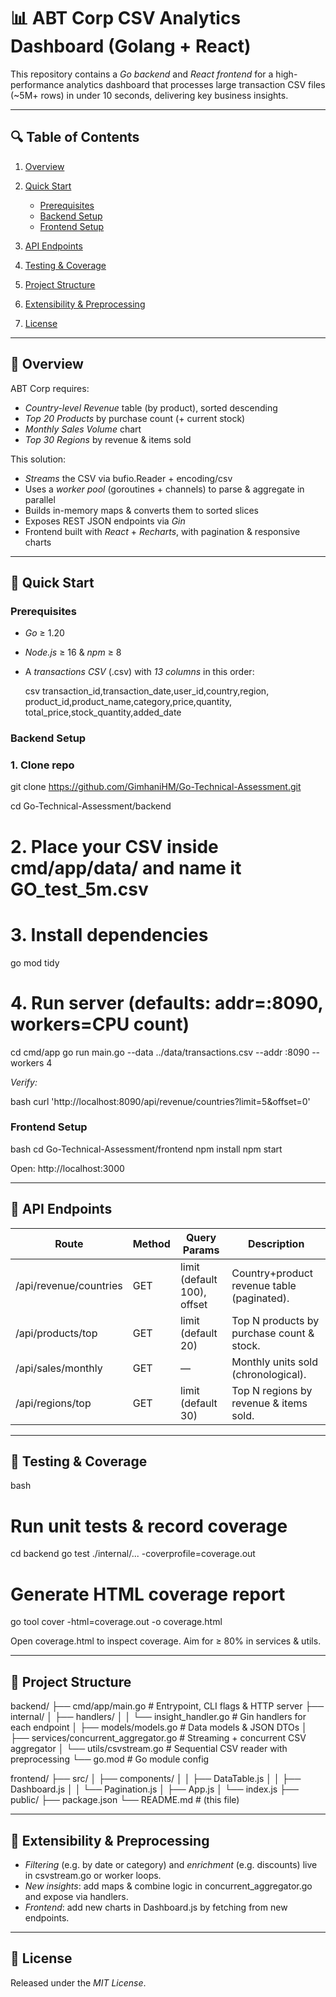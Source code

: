 # 📊 ABT Corp CSV Analytics Dashboard (Golang + React)

This repository contains a *Go backend* and *React frontend* for a high-performance analytics dashboard that processes large transaction CSV files (\~5M+ rows) in under 10 seconds, delivering key business insights.

---

## 🔍 Table of Contents

1. [Overview](#overview)
2. [Quick Start](#quick-start)

   * [Prerequisites](#prerequisites)
   * [Backend Setup](#backend-setup)
   * [Frontend Setup](#frontend-setup)
3. [API Endpoints](#api-endpoints)
4. [Testing & Coverage](#testing--coverage)
5. [Project Structure](#project-structure)
6. [Extensibility & Preprocessing](#extensibility--preprocessing)
7. [License](#license)

---

## 📌 Overview

ABT Corp requires:

* *Country-level Revenue* table (by product), sorted descending
* *Top 20 Products* by purchase count (+ current stock)
* *Monthly Sales Volume* chart
* *Top 30 Regions* by revenue & items sold

This solution:

* *Streams* the CSV via bufio.Reader + encoding/csv
* Uses a *worker pool* (goroutines + channels) to parse & aggregate in parallel
* Builds in-memory maps & converts them to sorted slices
* Exposes REST JSON endpoints via *Gin*
* Frontend built with *React* + *Recharts*, with pagination & responsive charts

---

## 🚀 Quick Start

### Prerequisites

* *Go* ≥ 1.20
* *Node.js* ≥ 16 & *npm* ≥ 8
* A *transactions CSV* (.csv) with *13 columns* in this order:

  csv
  transaction_id,transaction_date,user_id,country,region,
  product_id,product_name,category,price,quantity,
  total_price,stock_quantity,added_date
  

### Backend Setup

### 1. Clone repo
git clone https://github.com/GimhaniHM/Go-Technical-Assessment.git

cd Go-Technical-Assessment/backend

# 2. Place your CSV inside cmd/app/data/ and name it GO_test_5m.csv

# 3. Install dependencies
go mod tidy

# 4. Run server (defaults: addr=:8090, workers=CPU count)
cd cmd/app
go run main.go --data ../data/transactions.csv --addr :8090 --workers 4


*Verify:*

bash
curl 'http://localhost:8090/api/revenue/countries?limit=5&offset=0'


### Frontend Setup

bash
cd Go-Technical-Assessment/frontend
npm install
npm start


Open: http://localhost:3000

---

## 🔗 API Endpoints

| Route                    | Method | Query Params                    | Description                                |
| ------------------------ | ------ | ------------------------------- | ------------------------------------------ |
| /api/revenue/countries | GET    | limit (default 100), offset | Country+product revenue table (paginated). |
| /api/products/top      | GET    | limit (default 20)            | Top N products by purchase count & stock.  |
| /api/sales/monthly     | GET    | —                               | Monthly units sold (chronological).        |
| /api/regions/top       | GET    | limit (default 30)            | Top N regions by revenue & items sold.     |

---

## 🧪 Testing & Coverage

bash
# Run unit tests & record coverage
cd backend
go test ./internal/... -coverprofile=coverage.out

# Generate HTML coverage report
go tool cover -html=coverage.out -o coverage.html


Open coverage.html to inspect coverage. Aim for ≥ 80% in services & utils.

---

## 📂 Project Structure


backend/
├── cmd/app/main.go             # Entrypoint, CLI flags & HTTP server
├── internal/
│   ├── handlers/
│   │   └── insight_handler.go  # Gin handlers for each endpoint
│   ├── models/models.go        # Data models & JSON DTOs
│   ├── services/concurrent_aggregator.go  # Streaming + concurrent CSV aggregator
│   └── utils/csvstream.go      # Sequential CSV reader with preprocessing
└── go.mod                      # Go module config

frontend/
├── src/
│   ├── components/
│   │   ├── DataTable.js
│   │   ├── Dashboard.js
│   │   └── Pagination.js
│   ├── App.js
│   └── index.js
├── public/
├── package.json
└── README.md                   # (this file)


---

## 🔧 Extensibility & Preprocessing

* *Filtering* (e.g. by date or category) and *enrichment* (e.g. discounts) live in csvstream.go or worker loops.
* *New insights*: add maps & combine logic in concurrent_aggregator.go and expose via handlers.
* *Frontend*: add new charts in Dashboard.js by fetching from new endpoints.

---

## 📄 License

Released under the *MIT License*.
